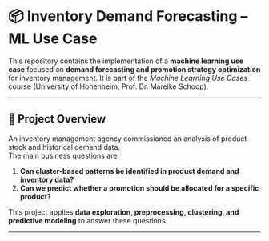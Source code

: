 # 📦 Inventory Demand Forecasting – ML Use Case  

This repository contains the implementation of a **machine learning use case** focused on **demand forecasting and promotion strategy optimization** for inventory management. It is part of the *Machine Learning Use Cases* course (University of Hohenheim, Prof. Dr. Mareike Schoop).  

---

## 📖 Project Overview  

An inventory management agency commissioned an analysis of product stock and historical demand data.  
The main business questions are:  

1. **Can cluster-based patterns be identified in product demand and inventory data?**  
2. **Can we predict whether a promotion should be allocated for a specific product?**  

This project applies **data exploration, preprocessing, clustering, and predictive modeling** to answer these questions.  

---